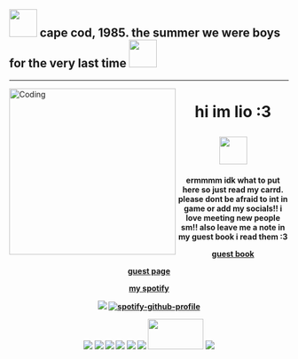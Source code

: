 ## <img src= "https://64.media.tumblr.com/5aed40443e4385be93f2ad6148757198/0f5accd32796fa15-34/s75x75_c1/6cfe3f743b5680fa061e9e94d769e5045d595d2d.gifv" width=50 height=50> cape cod, 1985. the summer we were boys for the very last time <img src= "https://64.media.tumblr.com/8b72a71d7cbc687b9cba20ca2930dd69/0f5accd32796fa15-c0/s75x75_c1/17880809559361f47e5de17555b0edfe973fecd6.gifv" width=50 height=50>
----
 <img align="left" alt="Coding" src="https://github.com/reigensburgers/reigensburgers/assets/64338411/0e48dc0d-f481-49b1-92f8-7867f71851ba" width="300" height="300">  <h1 p align="center" >  hi im lio :3 

 
<img src="https://64.media.tumblr.com/ff9e858a69259ec0c847ce6dc491732d/010243eda403faae-d0/s75x75_c1/14515fd35d7578041f993034c02dcc62325296de.gifv" width="50" height="50"> 


<h4 p align="center"> ermmmm idk what to put here so just read my carrd. please dont be afraid to int in game or add my socials!! i love meeting new people sm!! also leave me a note in my guest book i read them :3


[guest book](https://lioreal.123guestbook.com/) 

[guest page](https://www.yourworldoftext.com/~hanako/renamamiya)

[my spotify](https://open.spotify.com/user/bbyj9w4xonb7pv7xhu7gr7h78?si=ec855e36f1e841eb)


<div align="center"> 

<img src="https://64.media.tumblr.com/7e60fc53a1e60d130e4e35484f91a3bb/a94420c9b5ebfc19-70/s400x600/7d824fc51ca41bdb0f39c71d39f06f2b7be052de.gifv"> [![spotify-github-profile](https://spotify-github-profile.vercel.app/api/view?uid=bbyj9w4xonb7pv7xhu7gr7h78&cover_image=true&theme=novatorem&show_offline=false&background_color=121212&interchange=false&bar_color=ffffff&bar_color_cover=false)](https://www.last.fm/user/hanakokunz) 



<img src= "https://64.media.tumblr.com/9245a15dad34f3b6bd5179908407ec73/e16d9c3fd8438e13-af/s100x200/ccf910778204ed13b524dc4db741a009fb08e47c.jpg">
<img src= "https://64.media.tumblr.com/7f06ba415f6b2fcdfeb1ed97bc137367/9a591c2777a533ae-1a/s100x200/05af04dee1ba2152d4642d876cee31c7d0d75223.pnj">
<img src= "https://images-wixmp-ed30a86b8c4ca887773594c2.wixmp.com/f/5565d81d-6868-4394-9a89-52dcc91bc7b0/dc5i41s-89d39c0e-2f2d-456d-9bce-0ac65cbce31b.png/v1/fill/w_99,h_56/dancing_star_night_by_necroticmaster_dc5i41s-fullview.png?token=eyJ0eXAiOiJKV1QiLCJhbGciOiJIUzI1NiJ9.eyJzdWIiOiJ1cm46YXBwOjdlMGQxODg5ODIyNjQzNzNhNWYwZDQxNWVhMGQyNmUwIiwiaXNzIjoidXJuOmFwcDo3ZTBkMTg4OTgyMjY0MzczYTVmMGQ0MTVlYTBkMjZlMCIsIm9iaiI6W1t7ImhlaWdodCI6Ijw9NTYiLCJwYXRoIjoiXC9mXC81NTY1ZDgxZC02ODY4LTQzOTQtOWE4OS01MmRjYzkxYmM3YjBcL2RjNWk0MXMtODlkMzljMGUtMmYyZC00NTZkLTliY2UtMGFjNjVjYmNlMzFiLnBuZyIsIndpZHRoIjoiPD05OSJ9XV0sImF1ZCI6WyJ1cm46c2VydmljZTppbWFnZS5vcGVyYXRpb25zIl19.BEwVRgcL6f5w3jnY271nJK16ZXy609BY97mRc-Q1TF8">
<img src= "https://64.media.tumblr.com/d702cc3563a810e71fcb500725181f4d/3075790af58d7e80-bf/s100x200/832e277db262189fe321326b4ebe804e7490d607.gifv">
<img src= "https://64.media.tumblr.com/713ceaeba56f117c13daa703c7d36493/1c24be733ab4d1cb-4d/s100x200/7d38bf4f93d75e0f970299b89ffe44f25e6e1f7e.gifv">
<img src= "https://images-wixmp-ed30a86b8c4ca887773594c2.wixmp.com/f/8c913458-9aa6-455c-a5f5-f706f4da0349/d5labht-9c184e03-9f4c-4763-b764-7d34e2628cf6.gif?token=eyJ0eXAiOiJKV1QiLCJhbGciOiJIUzI1NiJ9.eyJzdWIiOiJ1cm46YXBwOjdlMGQxODg5ODIyNjQzNzNhNWYwZDQxNWVhMGQyNmUwIiwiaXNzIjoidXJuOmFwcDo3ZTBkMTg4OTgyMjY0MzczYTVmMGQ0MTVlYTBkMjZlMCIsIm9iaiI6W1t7InBhdGgiOiJcL2ZcLzhjOTEzNDU4LTlhYTYtNDU1Yy1hNWY1LWY3MDZmNGRhMDM0OVwvZDVsYWJodC05YzE4NGUwMy05ZjRjLTQ3NjMtYjc2NC03ZDM0ZTI2MjhjZjYuZ2lmIn1dXSwiYXVkIjpbInVybjpzZXJ2aWNlOmZpbGUuZG93bmxvYWQiXX0.2P_-zi7zF3X72_204YQRDYWfh5g_zG8_4YfyzekO-f4">
<img src= "https://64.media.tumblr.com/ac88a5ab0ff37620affbd0762f535763/22f6db7360cc4c74-3b/s250x400/7c0a3f641b168872b76436176b03feedabb92207.gifv" width=100 height=55>
<img src= "https://images-wixmp-ed30a86b8c4ca887773594c2.wixmp.com/f/501df479-2019-45b3-83a3-e839a5ac0790/ddpjxw1-df65bda9-5942-4d9f-879f-bd609fb56492.png/v1/fill/w_101,h_57/jolyne_cujoh_stamp_by_pallasminerva_ddpjxw1-fullview.png?token=eyJ0eXAiOiJKV1QiLCJhbGciOiJIUzI1NiJ9.eyJzdWIiOiJ1cm46YXBwOjdlMGQxODg5ODIyNjQzNzNhNWYwZDQxNWVhMGQyNmUwIiwiaXNzIjoidXJuOmFwcDo3ZTBkMTg4OTgyMjY0MzczYTVmMGQ0MTVlYTBkMjZlMCIsIm9iaiI6W1t7ImhlaWdodCI6Ijw9NTciLCJwYXRoIjoiXC9mXC81MDFkZjQ3OS0yMDE5LTQ1YjMtODNhMy1lODM5YTVhYzA3OTBcL2RkcGp4dzEtZGY2NWJkYTktNTk0Mi00ZDlmLTg3OWYtYmQ2MDlmYjU2NDkyLnBuZyIsIndpZHRoIjoiPD0xMDEifV1dLCJhdWQiOlsidXJuOnNlcnZpY2U6aW1hZ2Uub3BlcmF0aW9ucyJdfQ.1YEmrqAQZ1jDhRs8jzfgdznEk2DmZksgX80nr5iw1jY">


<!--
**reigensburgers/reigensburgers** is a ✨ _special_ ✨ repository because its `README.md` (this file) appears on your GitHub profile.

<img src= "">
<img src= "">
<img src= "">
Here are some ideas to get you started:

- 🔭 I’m currently working on ...
- 🌱 I’m currently learning ...
- 👯 I’m looking to collaborate on ...
- 🤔 I’m looking for help with ...
- 💬 Ask me about ...
- 📫 How to reach me: ...
- 😄 Pronouns: ...
- ⚡ Fun fact: ...
-->
